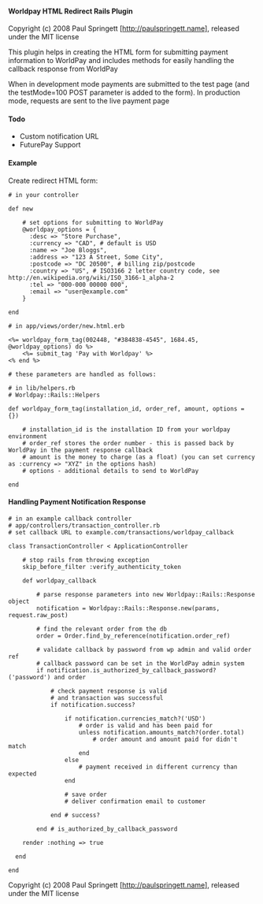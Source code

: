 #### Worldpay HTML Redirect Rails Plugin

Copyright (c) 2008 Paul Springett [http://paulspringett.name], released under the MIT license

This plugin helps in creating the HTML form for submitting payment information to WorldPay and includes methods for easily handling the callback response from WorldPay

When in development mode payments are submitted to the test page (and the testMode=100 POST parameter is added to the form). In production mode, requests are sent to the live payment page

#### Todo

* Custom notification URL
* FuturePay Support

#### Example

Create redirect HTML form:

	# in your controller
	
	def new
		
		# set options for submitting to WorldPay
		@worldpay_options = {
		  :desc => "Store Purchase",
		  :currency => "CAD", # default is USD
		  :name => "Joe Bloggs",
		  :address => "123 A Street, Some City",
		  :postcode => "DC 20500", # billing zip/postcode
		  :country => "US", # ISO3166 2 letter country code, see http://en.wikipedia.org/wiki/ISO_3166-1_alpha-2
		  :tel => "000-000 00000 000",
		  :email => "user@example.com"
		}

	end

	# in app/views/order/new.html.erb

	<%= worldpay_form_tag(002448, "#384838-4545", 1684.45, @worldpay_options) do %>
		<%= submit_tag 'Pay with Worldpay' %>
	<% end %>

	# these parameters are handled as follows:

	# in lib/helpers.rb
	# Worldpay::Rails::Helpers

	def worldpay_form_tag(installation_id, order_ref, amount, options = {})

		# installation_id is the installation ID from your worldpay environment
		# order_ref stores the order number - this is passed back by WorldPay in the payment response callback
		# amount is the money to charge (as a float) (you can set currency as :currency => "XYZ" in the options hash)
		# options - additional details to send to WorldPay
		
	end

#### Handling Payment Notification Response

	# in an example callback controller
	# app/controllers/transaction_controller.rb
	# set callback URL to example.com/transactions/worldpay_callback

	class TransactionController < ApplicationController
  	
		# stop rails from throwing exception
		skip_before_filter :verify_authenticity_token
  
		def worldpay_callback
			
			# parse response parameters into new Worldpay::Rails::Response object
			notification = Worldpay::Rails::Response.new(params, request.raw_post)

			# find the relevant order from the db
			order = Order.find_by_reference(notification.order_ref)
			
			# validate callback by password from wp admin and valid order ref
			# callback password can be set in the WorldPay admin system
			if notification.is_authorized_by_callback_password?('password') and order
				
				# check payment response is valid
				# and transaction was successful
				if notification.success?
					
					if notification.currencies_match?('USD')
						# order is valid and has been paid for
						unless notification.amounts_match?(order.total)
							# order amount and amount paid for didn't match
						end
					else
						# payment received in different currency than expected
					end
        
					# save order
					# deliver confirmation email to customer
					
				end # success?
      
			end # is_authorized_by_callback_password
			
	    render :nothing => true
    	
	  end
  
	end

Copyright (c) 2008 Paul Springett [http://paulspringett.name], released under the MIT license